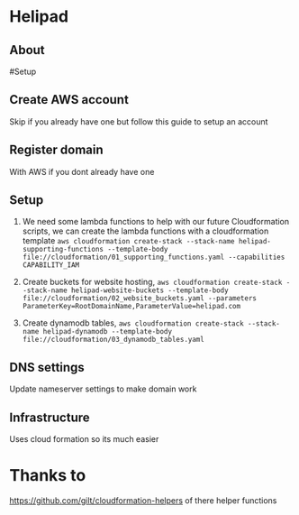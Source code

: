 # Helipad

## About


#Setup

## Create AWS account
Skip if you already have one but follow this guide to setup an account

## Register domain
With AWS if you dont already have one

## Setup

1. We need some lambda functions to help with our future Cloudformation scripts, we can create the lambda functions with a cloudformation template `aws cloudformation create-stack --stack-name helipad-supporting-functions --template-body file://cloudformation/01_supporting_functions.yaml --capabilities CAPABILITY_IAM`

2. Create buckets for website hosting, `aws cloudformation create-stack --stack-name helipad-website-buckets --template-body file://cloudformation/02_website_buckets.yaml --parameters ParameterKey=RootDomainName,ParameterValue=helipad.com`

3. Create dynamodb tables, `aws cloudformation create-stack --stack-name helipad-dynamodb --template-body file://cloudformation/03_dynamodb_tables.yaml`


## DNS settings
Update nameserver settings to make domain work

## Infrastructure
Uses cloud formation so its much easier


# Thanks to
https://github.com/gilt/cloudformation-helpers of there helper functions